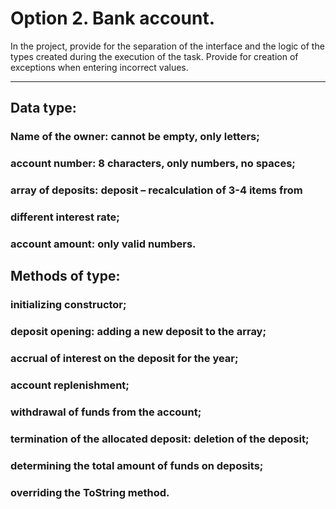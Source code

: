 # Option 2. Bank account.
In the project, provide for the separation of the interface and the logic of the types created during the execution of the task. Provide for creation of exceptions when entering incorrect values.
___ 
## Data type:
### Name of the owner: cannot be empty, only letters;
### account number: 8 characters, only numbers, no spaces;
### array of deposits: deposit – recalculation of 3-4 items from
### different interest rate;
### account amount: only valid numbers.

## Methods of type:
 ### initializing constructor;
 ### deposit opening: adding a new deposit to the array;
 ### accrual of interest on the deposit for the year;
 ### account replenishment;
 ### withdrawal of funds from the account;
 ### termination of the allocated deposit: deletion of the deposit;
###  determining the total amount of funds on deposits;
 ### overriding the ToString method.